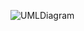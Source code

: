 ![UMLDiagram](https://user-images.githubusercontent.com/90726041/143727329-96415597-9cfe-4ba2-b3f6-55db09566ec3.png)

